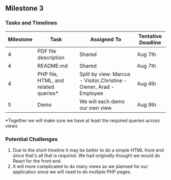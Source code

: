 ## Milestone 3

### Tasks and Timelines

| Milestone | Task                                  | Assigned To                                                        | Tentative Deadline | 
|-----------|---------------------------------------|--------------------------------------------------------------------|--------------------|
| 4         | PDF file description                  | Shared                                                             | Aug 7th            |  
| 4         | README.md                             | Shared                                                             | Aug 7th            |  
| 4         | PHP file, HTML, and related queries*  | Split by view: Marcus - Visitor,Christine - Owner, Arad - Employee | Aug 4th            |
| 5         | Demo                                  | We will each demo our own view                                     | Aug 9th            |  

*Together we will make sure we have at least the required queries across views 

### Potential Challenges

1. Due to the short timeline it may be better to do a simple HTML front end since that's all that is required. We had originally thought we would do React for the front end.
2. It will more complicated to do many views as we planned for our application since we will need to do multiple PHP pages.
